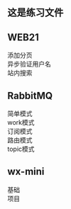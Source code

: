 这是练习文件<br/>
--
WEB21
---
添加分页<br/>
异步验证用户名<br/>
站内搜索<br/>

RabbitMQ
---
简单模式<br/>
work模式<br/>
订阅模式<br/>
路由模式<br/>
topic模式<br/>

wx-mini
---
基础<br/>
项目<br/>